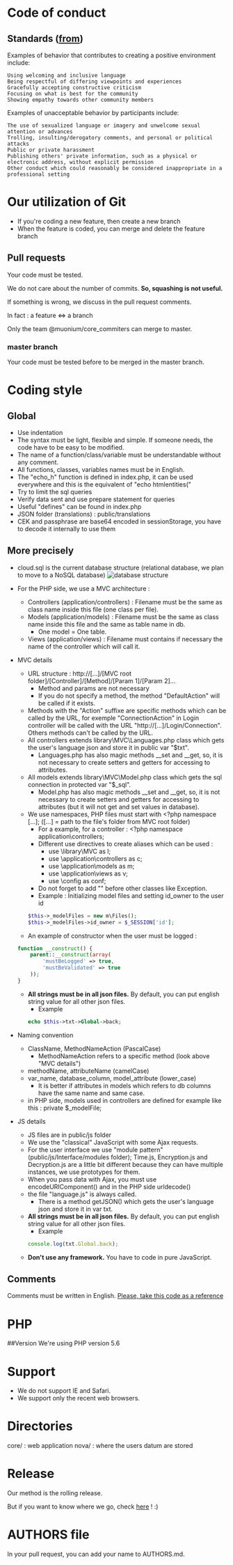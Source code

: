 # Code of conduct

## Standards ([from](http://contributor-covenant.org/version/1/4/))

Examples of behavior that contributes to creating a positive environment include:

    Using welcoming and inclusive language
    Being respectful of differing viewpoints and experiences
    Gracefully accepting constructive criticism
    Focusing on what is best for the community
    Showing empathy towards other community members

Examples of unacceptable behavior by participants include:

    The use of sexualized language or imagery and unwelcome sexual attention or advances
    Trolling, insulting/derogatory comments, and personal or political attacks
    Public or private harassment
    Publishing others' private information, such as a physical or electronic address, without explicit permission
    Other conduct which could reasonably be considered inappropriate in a professional setting

# Our utilization of Git

- If you're coding a new feature, then create a new branch
- When the feature is coded, you can merge and delete the feature branch

## Pull requests

Your code must be tested.

We do not care about the number of commits. **So, squashing is not useful.**

If something is wrong, we discuss in the pull request comments.

In fact : a feature <=> a branch

Only the team @muonium/core_commiters  can merge to master.

### master branch

Your code must be tested before to be merged in the master branch.

# Coding style

## Global

- Use indentation
- The syntax must be light, flexible and simple. If someone needs, the code have to be easy to be modified.
- The name of a function/class/variable must be understandable without any comment.
- All functions, classes, variables names must be in English.
- The "echo_h" function is defined in index.php, it can be used everywhere and this is the equivalent of "echo htmlentities("
- Try to limit the sql queries
- Verify data sent and use prepare statement for queries
- Useful "defines" can be found in index.php
- JSON folder (translations) : public/translations
- CEK and passphrase are base64 encoded in sessionStorage, you have to decode it internally to use them

## More precisely
- cloud.sql is the current database structure (relational database, we plan to move to a NoSQL database)
![database structure](http://image.noelshack.com/fichiers/2017/03/1484992294-687474703a2f2f696d6167652e6e6f656c736861636b2e636f6d2f66696368696572732f323031362f35302f313438313537363539362d6d75692e706e67.png)

- For the PHP side, we use a MVC architecture :
    - Controllers (application/controllers) : Filename must be the same as class name inside this file (one class per file).
    - Models (application/models) : Filename must be the same as class name inside this file and the same as table name in db.
        - One model = One table.
    - Views (application/views) : Filename must contains if necessary the name of the controller which will call it.

- MVC details
    - URL structure : http://[...]/[MVC root folder]/[Controller]/[Method]/[Param 1]/[Param 2]...
        - Method and params are not necessary
        - If you do not specify a method, the method "DefaultAction" will be called if it exists.
    - Methods with the "Action" suffixe are specific methods which can be called by the URL, for exemple "ConnectionAction" in Login controller will be called with the URL "http://[...]/Login/Connection". Others methods can't be called by the URL.
    - All controllers extends library\MVC\Languages.php class which gets the user's language json and store it in public var "$txt".
        - Languages.php has also magic methods __set and __get, so, it is not necessary to create setters and getters for accessing to attributes.
    - All models extends library\MVC\Model.php class which gets the sql connection in protected var "$_sql".
        - Model.php has also magic methods __set and __get, so, it is not necessary to create setters and getters for accessing to attributes (but it will not get and set values in database).
    - We use namespaces, PHP files must start with <?php namespace [...]; ([...] = path to the file's folder from MVC root folder)
        - For a example, for a controller : <?php namespace application\controllers;
        - Different use directives to create aliases which can be used :
            - use \library\MVC as l;
            - use \application\controllers as c;
            - use \application\models as m;
            - use \application\views as v;
            - use \config as conf;
        - Do not forget to add "\" before other classes like Exception.
        - Example : Initializing model files and setting id_owner to the user id
        ```php
        $this->_modelFiles = new m\Files();
        $this->_modelFiles->id_owner = $_SESSION['id'];
        ```
    - An example of constructor when the user must be logged :
    ```php
    function __construct() {
        parent::__construct(array(
            'mustBeLogged' => true,
            'mustBeValidated' => true
        ));
    }
    ```

    - **All strings must be in all json files.** By default, you can put english string value for all other json files.
        - Example
        ```php
        echo $this->txt->Global->back;
        ```

- Naming convention
    - ClassName, MethodNameAction (PascalCase)
        - MethodNameAction refers to a specific method (look above "MVC details")
    - methodName, attributeName (camelCase)
    - var_name, database_column, model_attribute (lower_case)
        - It is better if attributes in models which refers to db columns have the same name and same case.
    - in PHP side, models used in controllers are defined for example like this : private $_modelFile;

- JS details
    - JS files are in public/js folder
    - We use the "classical" JavaScript with some Ajax requests.
    - For the user interface we use "module pattern" (public/js/Interface/modules folder); Time.js, Encryption.js and Decryption.js are a little bit different because they can have multiple instances, we use prototypes for them.
    - When you pass data with Ajax, you must use encodeURIComponent() and in the PHP side urldecode()
    - the file "language.js" is always called.
        - There is a method getJSON() which gets the user's language json and store it in var txt.
    - **All strings must be in all json files.** By default, you can put english string value for all other json files.
        - Example
        ```javascript
        console.log(txt.Global.back);
        ```
    - **Don't use any framework.** You have to code in pure JavaScript.

## Comments
Comments must be written in English.
[Please, take this code as a reference](https://github.com/muonium/core/blob/master/application/controllers/Login.php)

# PHP
##Version
We're using PHP version 5.6

# Support
- We do not support IE and Safari.
- We support only the recent web browsers.

# Directories

core/ : web application
nova/ : where the users datum are stored

# Release
Our method is the rolling release.

But if you want to know where we go, check [here](https://muonium.ch/photon/#!/achievement) ! :)

# AUTHORS file

In your pull request, you can add your name to AUTHORS.md.
